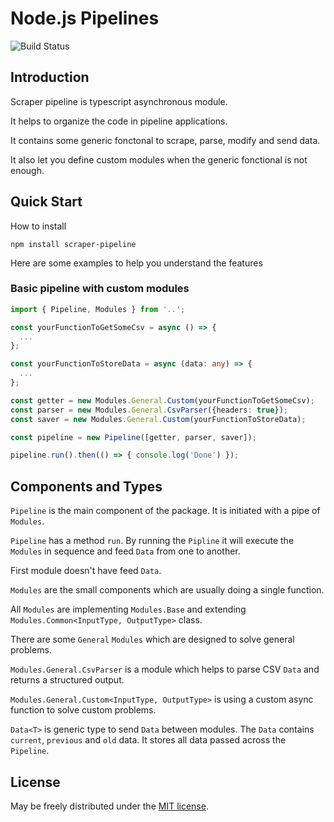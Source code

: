# Node.js Pipelines

![Build Status](https://github.com/hop-/scraper-pipeline/actions/workflows/main.yml/badge.svg)

## Introduction

Scraper pipeline is typescript asynchronous module.

It helps to organize the code in pipeline applications.

It contains some generic fonctonal to scrape, parse, modify and send data.

It also let you define custom modules when the generic fonctional is not enough.

## Quick Start

How to install

```shell
npm install scraper-pipeline
```

Here are some examples to help you understand the features

### Basic pipeline with custom modules

```ts
import { Pipeline, Modules } from '..';

const yourFunctionToGetSomeCsv = async () => {
  ...
};

const yourFunctionToStoreData = async (data: any) => {
  ...
};

const getter = new Modules.General.Custom(yourFunctionToGetSomeCsv);
const parser = new Modules.General.CsvParser({headers: true});
const saver = new Modules.General.Custom(yourFunctionToStoreData);

const pipeline = new Pipeline([getter, parser, saver]);

pipeline.run().then(() => { console.log('Done') });
```

## Components and Types

`Pipeline` is the main component of the package.
It is initiated with a pipe of `Modules`.

`Pipeline` has a method `run`.
By running the `Pipline` it will execute the `Modules` in sequence and feed `Data` from one to another.

First module doesn't have feed `Data`.

`Modules` are the small components which are usually doing a single function.

All `Modules` are implementing `Modules.Base` and extending `Modules.Common<InputType, OutputType>` class.

There are some `General` `Modules` which are designed to solve general problems.

`Modules.General.CsvParser` is a module which helps to parse CSV `Data` and returns a structured output.

`Modules.General.Custom<InputType, OutputType>` is using a custom async function to solve custom problems.

`Data<T>` is generic type to send `Data` between modules.
The `Data` contains `current`, `previous` and `old` data. It stores all data passed across the `Pipeline`.

## License

May be freely distributed under the [MIT license](https://raw.githubusercontent.com/hop-/scraper-pipeline/main/LICENSE).
